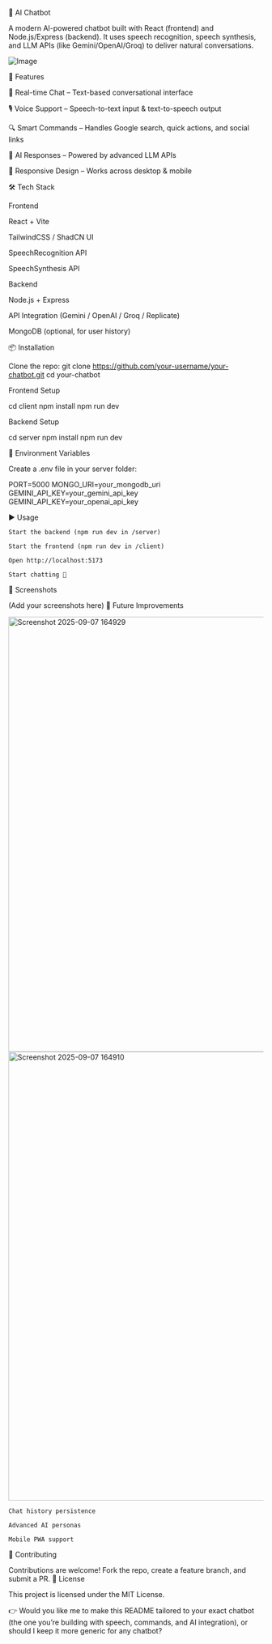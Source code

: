 🤖 AI Chatbot

A modern AI-powered chatbot built with React (frontend) and Node.js/Express (backend).
It uses speech recognition, speech synthesis, and LLM APIs (like Gemini/OpenAI/Groq) to deliver natural conversations.


![Image](https://github.com/user-attachments/assets/44504839-1032-4b86-9a58-2d1ff6b4b618)





🚀 Features

💬 Real-time Chat – Text-based conversational interface

🎙 Voice Support – Speech-to-text input & text-to-speech output

🔍 Smart Commands – Handles Google search, quick actions, and social links

🧠 AI Responses – Powered by advanced LLM APIs

📱 Responsive Design – Works across desktop & mobile

🛠 Tech Stack

Frontend

React + Vite

TailwindCSS / ShadCN UI

SpeechRecognition API

SpeechSynthesis API

Backend

Node.js + Express

API Integration (Gemini / OpenAI / Groq / Replicate)

MongoDB (optional, for user history)

📦 Installation

Clone the repo:
git clone https://github.com/your-username/your-chatbot.git
cd your-chatbot

Frontend Setup

cd client
npm install
npm run dev

Backend Setup

cd server
npm install
npm run dev

🔑 Environment Variables

Create a .env file in your server folder:

PORT=5000
MONGO_URI=your_mongodb_uri
GEMINI_API_KEY=your_gemini_api_key
GEMINI_API_KEY=your_openai_api_key


▶️ Usage

    Start the backend (npm run dev in /server)

    Start the frontend (npm run dev in /client)

    Open http://localhost:5173

    Start chatting 🎉

📸 Screenshots

(Add your screenshots here)
🌟 Future Improvements

   <img width="1876" height="860" alt="Screenshot 2025-09-07 164929" src="https://github.com/user-attachments/assets/43d7325c-137f-498f-bbc2-29132ce60047" />
   <img width="1919" height="887" alt="Screenshot 2025-09-07 164910" src="https://github.com/user-attachments/assets/5b519f1e-2fbf-42b2-95a6-2bd7d301d547" />



    Chat history persistence

    Advanced AI personas

    Mobile PWA support

🤝 Contributing

Contributions are welcome! Fork the repo, create a feature branch, and submit a PR.
📜 License

This project is licensed under the MIT License.

👉 Would you like me to make this README tailored to your exact chatbot (the one you’re building with speech, commands, and AI integration), or should I keep it more generic for any chatbot?













































